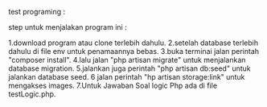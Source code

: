 test programing :

step untuk menjalakan program ini :

1.download program atau clone terlebih dahulu.
2.setelah database terlebih dahulu di file env untuk penamaannya bebas.
3.buka terminai jalan perintah "composer install".
4.lalu jalan "php artisan migrate" untuk menjalankan database migration.
5.jalankan juga perintah "php artisan db:seed" untuk jalankan database seed.
6 jalan perintah "hp artisan storage:link" untuk mengakses images.
7.Untuk Jawaban Soal logic Php ada di file testLogic.php.
